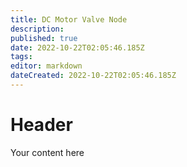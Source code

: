 ```yaml
---
title: DC Motor Valve Node
description: 
published: true
date: 2022-10-22T02:05:46.185Z
tags: 
editor: markdown
dateCreated: 2022-10-22T02:05:46.185Z
---
```


# Header
Your content here
